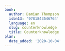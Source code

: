 ```yaml
---
book:
  author: Damian Thompson
  isbn13: '9781843546764'
  language: en
  slug: counterknowledge
  title: Counterknowledge
plan:
  date_added: '2020-10-04'
---
```

